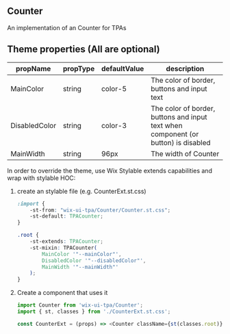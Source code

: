 ## Counter
An implementation of an Counter for TPAs

## Theme properties (All are optional)

| propName   | propType | defaultValue | description |
|------------|----------|--------------|-------------|
| MainColor  | string   | color-5 | The color of border, buttons and input text |
| DisabledColor  | string   | color-3 | The color of border, buttons and input text when component (or button) is disabled |
| MainWidth  | string   | 96px | The width of Counter |

In order to override the theme, use Wix Stylable extends capabilities and wrap with stylable HOC:

1. create an stylable file (e.g. CounterExt.st.css)
    ``` css
    :import {
        -st-from: "wix-ui-tpa/Counter/Counter.st.css";
        -st-default: TPACounter;
    }

    .root {
        -st-extends: TPACounter;
        -st-mixin: TPACounter(
            MainColor '"--mainColor"',
            DisabledColor '"--disabledColor"',
            MainWidth '"--mainWidth"'
        );
    }

    ```

2. Create a component that uses it
    ``` javascript
    import Counter from 'wix-ui-tpa/Counter';
    import { st, classes } from './CounterExt.st.css';

    const CounterExt = (props) => <Counter className={st(classes.root)} {...props} />;
